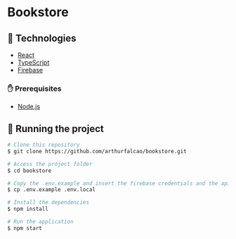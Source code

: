 # Bookstore

## :rocket: Technologies

- [React](https://reactjs.org/)
- [TypeScript](https://www.typescriptlang.org/)
- [Firebase](https://firebase.google.com/)

### :hand: Prerequisites

- [Node.js](https://nodejs.org/en/)

## :notebook: Running the project

```bash
# Clone this repository
$ git clone https://github.com/arthurfalcao/bookstore.git

# Access the project folder
$ cd bookstore

# Copy the .env.example and insert the firebase credentials and the api url
$ cp .env.example .env.local

# Install the dependencies
$ npm install

# Run the application
$ npm start
```
